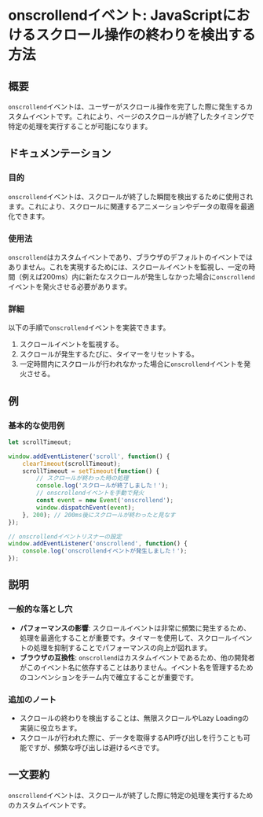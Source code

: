 <!--
Meta Description: # onscrollendイベント: JavaScriptにおけるスクロール操作の終わりを検出する方法 ## 概要 `onscrollend`イベントは、ユーザーがスクロール操作を完了した際に発生するカスタムイベントです。これにより、ページのスクロールが終了したタイミングで特定の処理を実行することが...
Meta Keywords: onscrollend, イベントは, scrolltimeout, window, function
-->

# onscrollendイベント: JavaScriptにおけるスクロール操作の終わりを検出する方法

## 概要
`onscrollend`イベントは、ユーザーがスクロール操作を完了した際に発生するカスタムイベントです。これにより、ページのスクロールが終了したタイミングで特定の処理を実行することが可能になります。

## ドキュメンテーション

### 目的
`onscrollend`イベントは、スクロールが終了した瞬間を検出するために使用されます。これにより、スクロールに関連するアニメーションやデータの取得を最適化できます。

### 使用法
`onscrollend`はカスタムイベントであり、ブラウザのデフォルトのイベントではありません。これを実現するためには、スクロールイベントを監視し、一定の時間（例えば200ms）内に新たなスクロールが発生しなかった場合に`onscrollend`イベントを発火させる必要があります。

### 詳細
以下の手順で`onscrollend`イベントを実装できます。

1. スクロールイベントを監視する。
2. スクロールが発生するたびに、タイマーをリセットする。
3. 一定時間内にスクロールが行われなかった場合に`onscrollend`イベントを発火させる。

## 例

### 基本的な使用例

```javascript
let scrollTimeout;

window.addEventListener('scroll', function() {
    clearTimeout(scrollTimeout);
    scrollTimeout = setTimeout(function() {
        // スクロールが終わった時の処理
        console.log('スクロールが終了しました！');
        // onscrollendイベントを手動で発火
        const event = new Event('onscrollend');
        window.dispatchEvent(event);
    }, 200); // 200ms後にスクロールが終わったと見なす
});

// onscrollendイベントリスナーの設定
window.addEventListener('onscrollend', function() {
    console.log('onscrollendイベントが発生しました！');
});
```

## 説明

### 一般的な落とし穴
- **パフォーマンスの影響**: スクロールイベントは非常に頻繁に発生するため、処理を最適化することが重要です。タイマーを使用して、スクロールイベントの処理を抑制することでパフォーマンスの向上が図れます。
- **ブラウザの互換性**: `onscrollend`はカスタムイベントであるため、他の開発者がこのイベント名に依存することはありません。イベント名を管理するためのコンベンションをチーム内で確立することが重要です。

### 追加のノート
- スクロールの終わりを検出することは、無限スクロールやLazy Loadingの実装に役立ちます。
- スクロールが行われた際に、データを取得するAPI呼び出しを行うことも可能ですが、頻繁な呼び出しは避けるべきです。

## 一文要約
`onscrollend`イベントは、スクロールが終了した際に特定の処理を実行するためのカスタムイベントです。